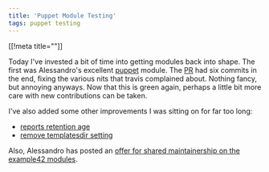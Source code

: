 ```yaml
---
title: 'Puppet Module Testing'
tags: puppet testing
---
```


[[!meta title=""]]

Today I've invested a bit of time into getting modules back into shape. The
first was Alessandro's excellent
[puppet](https://github.com/example42/puppet-puppet) module. The
[PR](https://github.com/example42/puppet-puppet/pull/100) had six commits in
the end, fixing the various nits that travis complained about. Nothing fancy,
but annoying anyways. Now that this is green again, perhaps a little bit more
care with new contributions can be taken.

I've also added some other improvements I was sitting on for far too long:

  * [reports retention age](https://github.com/example42/puppet-puppet/pull/85)
  * [remove templatesdir setting](https://github.com/example42/puppet-puppet/pull/101)

Also, Alessandro has posted an [offer for shared maintainership on the example42 modules](http://us6.campaign-archive1.com/?u=17ca4725b2de64ee6f30c4e1d&id=a88e9949b9&e).

